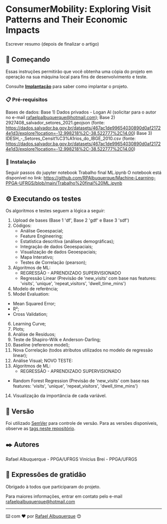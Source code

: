 # ConsumerMobility: Exploring Visit Patterns and Their Economic Impacts

Escrever resumo (depois de finalizar o artigo)

## 🚀 Começando

Essas instruções permitirão que você obtenha uma cópia do projeto em operação na sua máquina local para fins de desenvolvimento e teste.

Consulte **[Implantação](#-implanta%C3%A7%C3%A3o)** para saber como implantar o projeto.

### 📋 Pré-requisitos

Bases de dados:
Base 1) Dados privados - Logan AI (solicitar para o autor no e-mail rafaelpalbuquerque@hotmail.com);
Base 2) 2927408_salvador_setores_2021.geojson (fonte: https://dados.salvador.ba.gov.br/datasets/467ac1de99654030890d0af21724e1d3/explore?location=-12.998218%2C-38.522777%2C14.00)
Base 3) IDESH_-_Setores_Censit%C3%A1rios_do_IBGE_2010.csv (fonte: https://dados.salvador.ba.gov.br/datasets/467ac1de99654030890d0af21724e1d3/explore?location=-12.998218%2C-38.522777%2C14.00)


### 🔧 Instalação

Seguir passos do jupyter notebook Trabalho final ML.ipynb
O notebook está disponível no link: https://github.com/RPAlbuquerque/Machine-Learning-PPGA-UFRGS/blob/main/Trabalho%20final%20ML.ipynb


## ⚙️ Executando os testes

Os algoritmos e testes seguem a lógica a seguir:
1) Upload de bases (Base 1 'df', Base 2 'gdf' e Base 3 'sdf')
2) Códigos:
   - Análise Geoespacial;
   - Feature Engineering;
   - Estatística descritiva (análises demográficas);
   - Integração de dados Geoespaciais;
   - Visualização de dados Geoespaciais;
   - Mapa Interativo;
   - Testes de Correlação (pearson);
3) Algoritmos de ML:
    * REGRESSÃO - APRENDIZADO SUPERVISIONADO
   - Regressão Linear (Previsão de 'new_visits' com base nas features: 'visits', 'unique', 'repeat_visitors', 'dwell_time_mins')
 4) Modelo de referência;
 5) Model Evaluation:
   - Mean Squared Error;
   - R²;
   - Cross Validation;
 6) Learning Curve;
 7) Plots;
 8) Análise de Resíduos;
 9) Teste de Shapiro-Wilk e Anderson-Darling;
 10) Baseline (reference model);
 11) Nova Correlação (todos atributos utilizados no modelo de regressão linear);
 12) Análise Visual;
     NOVO TESTE:
13) Algoritmos de ML:
    * REGRESSÃO - APRENDIZADO SUPERVISIONADO
   - Random Forest Regression (Previsão de 'new_visits' com base nas features: 'visits', 'unique', 'repeat_visitors', 'dwell_time_mins')
14) Visualização da importância de cada variável.

## 📌 Versão

Foi utilizado [SemVer](http://semver.org/) para controle de versão. Para as versões disponíveis, observe as [tags neste repositório](https://github.com/suas/tags/do/projeto). 

## ✒️ Autores

Rafael Albuquerque - PPGA/UFRGS
Vinícius Brei - PPGA/UFRGS


## 🎁 Expressões de gratidão

Obrigado à todos que participaram do projeto.

Para maiores informações, entrar em contato pelo e-mail rafaelpalbuquerque@hotmail.com


---
⌨️ com ❤️ por [Rafael Albuquerque](https://github.com/RPAlbuquerque) 😊
